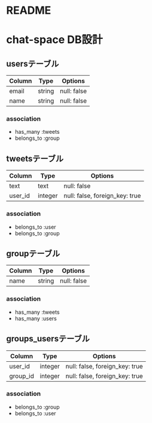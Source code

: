 # README
# chat-space DB設計
## usersテーブル
|Column|Type|Options|
|------|----|-------|
|email|string|null: false|
|name|string|null: false|
### association
- has_many :tweets
- belongs_to :group


## tweetsテーブル
|Column|Type|Options|
|------|----|-------|
|text|text|null: false|
|user_id|integer|null: false, foreign_key: true|
### association
- belongs_to :user
- belongs_to :group


## groupテーブル
|Column|Type|Options|
|------|----|-------|
|name|string|null: false|
### association
- has_many :tweets
- has_many :users

## groups_usersテーブル
|Column|Type|Options|
|------|----|-------|
|user_id|integer|null: false, foreign_key: true|
|group_id|integer|null: false, foreign_key: true|
### association
- belongs_to :group
- belongs_to :user
 